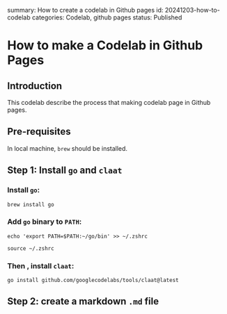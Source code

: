 summary: How to create a codelab in Github pages
id: 20241203-how-to-codelab
categories: Codelab, github pages
status: Published

# How to make a Codelab in Github Pages

## Introduction
This codelab describe the process that making codelab page in Github pages.

## Pre-requisites
In local machine, `brew` should be installed.

## Step 1: Install `go` and `claat`

### Install `go`:

```shell
brew install go
```

### Add `go` binary to `PATH`:

```shell
echo 'export PATH=$PATH:~/go/bin' >> ~/.zshrc
```
```shell
source ~/.zshrc
```

### Then , install `claat`:
```shell
go install github.com/googlecodelabs/tools/claat@latest
```

## Step 2: create a markdown `.md` file


